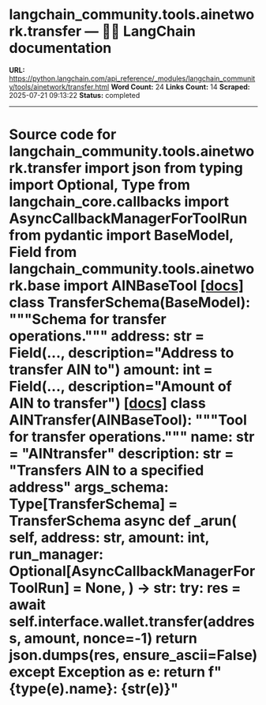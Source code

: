 # langchain_community.tools.ainetwork.transfer — 🦜🔗 LangChain  documentation

**URL:** https://python.langchain.com/api_reference/_modules/langchain_community/tools/ainetwork/transfer.html
**Word Count:** 24
**Links Count:** 14
**Scraped:** 2025-07-21 09:13:22
**Status:** completed

---

# Source code for langchain\_community.tools.ainetwork.transfer               import json     from typing import Optional, Type          from langchain_core.callbacks import AsyncCallbackManagerForToolRun     from pydantic import BaseModel, Field          from langchain_community.tools.ainetwork.base import AINBaseTool                              [[docs]](https://python.langchain.com/api_reference/community/tools/langchain_community.tools.ainetwork.transfer.TransferSchema.html#langchain_community.tools.ainetwork.transfer.TransferSchema)     class TransferSchema(BaseModel):         """Schema for transfer operations."""              address: str = Field(..., description="Address to transfer AIN to")         amount: int = Field(..., description="Amount of AIN to transfer")                                             [[docs]](https://python.langchain.com/api_reference/community/tools/langchain_community.tools.ainetwork.transfer.AINTransfer.html#langchain_community.tools.ainetwork.transfer.AINTransfer)     class AINTransfer(AINBaseTool):         """Tool for transfer operations."""              name: str = "AINtransfer"         description: str = "Transfers AIN to a specified address"         args_schema: Type[TransferSchema] = TransferSchema              async def _arun(             self,             address: str,             amount: int,             run_manager: Optional[AsyncCallbackManagerForToolRun] = None,         ) -> str:             try:                 res = await self.interface.wallet.transfer(address, amount, nonce=-1)                 return json.dumps(res, ensure_ascii=False)             except Exception as e:                 return f"{type(e).__name__}: {str(e)}"